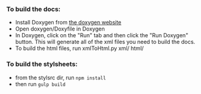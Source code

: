 ### To build the docs:
- Install Doxygen from [the doxygen website](http://www.stack.nl/~dimitri/doxygen/)
- Open doxygen/Doxyfile in Doxygen
- In Doxygen, click on the "Run" tab and then click the "Run Doxygen" button. This will generate all of the xml files you need to build the docs.
- To build the html files, run xmlToHtml.py xml/ html/

### To build the stylsheets:
- from the stylsrc dir, run `npm install`
- then run `gulp build`